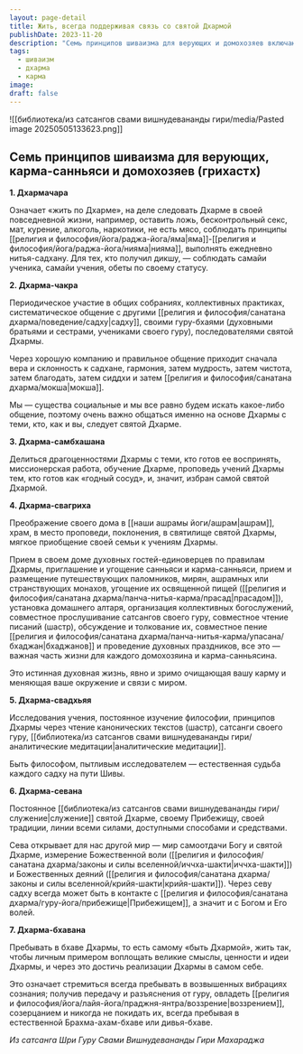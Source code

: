 ```yaml
---
layout: page-detail
title: Жить, всегда поддерживая связь со святой Дхармой
publishDate: 2023-11-20
description: "Семь принципов шиваизма для верующих и домохозяев включают: жить по Дхарме, регулярно общаться с единомышленниками, делиться учением с готовыми, превращать дом в духовный центр, постоянно изучать философию, служить традиции и воплощать Дхарму в жизни. Эти принципы очищают карму, укрепляют связь с Богом и помогают реализовать высшие смыслы Дхармы в повседневности."
tags:
  - шиваизм
  - дхарма
  - карма
image: 
draft: false
---
```

![[библиотека/из сатсангов свами вишнудевананды гири/media/Pasted image 20250505133623.png]]

## **Семь принципов шиваизма для верующих, карма-санньяси и домохозяев (грихастх)**

**1\. Дхармачара** 

 Означает «жить по Дхарме», на деле следовать Дхарме в своей повседневной жизни, например, оставить ложь, бесконтрольный секс, мат, курение, алкоголь, наркотики, не есть мясо, соблюдать принципы [[религия и философия/йога/раджа-йога/яма|яма]]-[[религия и философия/йога/раджа-йога/нияма|нияма]], выполнять ежедневно нитья-садхану. Для тех, кто получил дикшу, — соблюдать самайи ученика, самайи учения, обеты по своему статусу.

**2\. Дхарма-чакра** 

 Периодическое участие в общих собраниях, коллективных практиках, систематическое общение с другими [[религия и философия/санатана дхарма/поведение/садху|садху]], своими гуру-бхаями (духовными братьями и сестрами, учениками своего гуру), последователями святой Дхармы.

 Через хорошую компанию и правильное общение приходит сначала вера и склонность к садхане, гармония, затем мудрость, затем чистота, затем благодать, затем сиддхи и затем [[религия и философия/санатана дхарма/мокша|мокша]].

 Мы — существа социальные и мы все равно будем искать какое-либо общение, поэтому очень важно общаться именно на основе Дхармы с теми, кто, как и вы, следует святой Дхарме.

**3\. Дхарма-самбхашана** 

 Делиться драгоценностями Дхармы с теми, кто готов ее воспринять, миссионерская работа, обучение Дхарме, проповедь учений Дхармы тем, кто готов как «годный сосуд», и, значит, избран самой святой Дхармой.

**4\. Дхарма-свагриха** 

 Преображение своего дома в [[наши ашрамы йоги/ашрам|ашрам]], храм, в место проповеди, поклонения, в святилище святой Дхармы, мягкое приобщение своей семьи к учениям Дхармы.

 Прием в своем доме духовных гостей-единоверцев по правилам Дхармы, приглашение и угощение санньяси и карма-санньяси, прием и размещение путешествующих паломников, мирян, ашрамных или странствующих монахов, угощение их освященной пищей ([[религия и философия/санатана дхарма/панча-нитья-карма/прасад|прасадом]]), установка домашнего алтаря, организация коллективных богослужений, совместное прослушивание сатсангов своего гуру, совместное чтение писаний (шастр), обсуждение и толкование их, совместное пение [[религия и философия/санатана дхарма/панча-нитья-карма/упасана/бхаджан|бхаджанов]] и проведение духовных праздников, все это — важная часть жизни для каждого домохозяина и карма-санньясина.

 Это истинная духовная жизнь, явно и зримо очищающая вашу карму и меняющая ваше окружение и связи с миром.

**5\. Дхарма-свадхьяя** 

 Исследования учения, постоянное изучение философии, принципов Дхармы через чтение канонических текстов (шастр), сатсанги своего гуру, [[библиотека/из сатсангов свами вишнудевананды гири/аналитические медитации|аналитические медитации]].

 Быть философом, пытливым исследователем — естественная судьба каждого садху на пути Шивы.

**6\. Дхарма-севана** 

 Постоянное [[библиотека/из сатсангов свами вишнудевананды гири/служение|служение]] святой Дхарме, своему Прибежищу, своей традиции, линии всеми силами, доступными способами и средствами.

 Сева открывает для нас другой мир — мир самоотдачи Богу и святой Дхарме, измерение Божественной воли ([[религия и философия/санатана дхарма/законы и силы вселенной/иччха-шакти|иччха-шакти]]) и Божественных деяний ([[религия и философия/санатана дхарма/законы и силы вселенной/крийя-шакти|крийя-шакти]]). Через севу садху всегда может быть в контакте с [[религия и философия/санатана дхарма/гуру-йога/прибежище|Прибежищем]], а значит и с Богом и Его волей.

**7\. Дхарма-бхавана** 

 Пребывать в бхаве Дхармы, то есть самому «быть Дхармой», жить так, чтобы личным примером воплощать великие смыслы, ценности и идеи Дхармы, и через это достичь реализации Дхармы в самом себе.

 Это означает стремиться всегда пребывать в возвышенных вибрациях сознания; получив передачу и разъяснения от гуру, овладеть [[религия и философия/йога/лайя-йога/праджня-янтра/воззрение|воззрением]], созерцанием и никогда не покидать их, всегда пребывая в естественной Брахма-ахам-бхаве или дивья-бхаве.

*Из сатсанга Шри Гуру Свами Вишнудевананды Гири Махараджа*